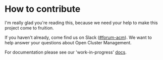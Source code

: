 # How to contribute

I'm really glad you're reading this, because we need your help to make this project come to fruition.

If you haven't already, come find us on Slack ([#forum-acm](https://coreos.slack.com/archives/CTDEY6EEA)). We want to help answer your questions about Open Cluster Management.

For documentation please see our 'work-in-progress' [docs](https://github.com/open-cluster-management/rhacm-docs/blob/doc_stage/README.md).
